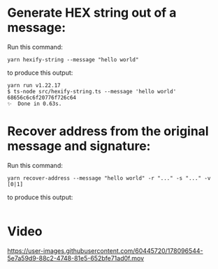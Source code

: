 # Generate HEX string out of a message:

Run this command:
```
yarn hexify-string --message "hello world"
```

to produce this output:
```
yarn run v1.22.17
$ ts-node src/hexify-string.ts --message 'hello world'
68656c6c6f20776f726c64
✨  Done in 0.63s.
```

# Recover address from the original message and signature:

Run this command:
```
yarn recover-address --message "hello world" -r "..." -s "..." -v [0|1]
```

to produce this output:
```

```

# Video

https://user-images.githubusercontent.com/60445720/178096544-5e7a59d9-88c2-4748-81e5-652bfe71ad0f.mov

